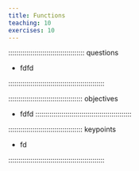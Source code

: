 ```yaml
---
title: Functions
teaching: 10
exercises: 10
---
```


:::::::::::::::::::::::::::::::::::::: questions 

- fdfd

::::::::::::::::::::::::::::::::::::::::::::::::

::::::::::::::::::::::::::::::::::::: objectives

- fdfd
::::::::::::::::::::::::::::::::::::::::::::::::

::::::::::::::::::::::::::::::::::::: keypoints 

- fd

::::::::::::::::::::::::::::::::::::::::::::::::